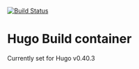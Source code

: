 [![Build Status](https://travis-ci.org/uvarc/rc-website.svg?branch=master)](https://travis-ci.org/uvarc/rc-website)

# Hugo Build container

Currently set for Hugo v0.40.3
